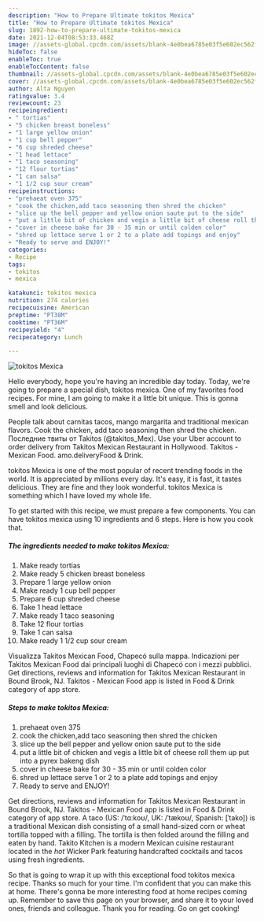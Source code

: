```yaml
---
description: "How to Prepare Ultimate tokitos Mexica"
title: "How to Prepare Ultimate tokitos Mexica"
slug: 1892-how-to-prepare-ultimate-tokitos-mexica
date: 2021-12-04T08:53:33.468Z
image: //assets-global.cpcdn.com/assets/blank-4e0bea6785e03f5e602ec562f230caae08da540cada707380b4fe1bbebba43da.png
hideToc: false
enableToc: true
enableTocContent: false
thumbnail: //assets-global.cpcdn.com/assets/blank-4e0bea6785e03f5e602ec562f230caae08da540cada707380b4fe1bbebba43da.png
cover: //assets-global.cpcdn.com/assets/blank-4e0bea6785e03f5e602ec562f230caae08da540cada707380b4fe1bbebba43da.png
author: Alta Nguyen
ratingvalue: 3.4
reviewcount: 23
recipeingredient:
- " tortias"
- "5 chicken breast boneless"
- "1 large yellow onion"
- "1 cup bell pepper"
- "6 cup shreded cheese"
- "1 head lettace"
- "1 taco seasoning"
- "12 flour tortias"
- "1 can salsa"
- "1 1/2 cup sour cream"
recipeinstructions:
- "prehaeat oven 375"
- "cook the chicken,add taco seasoning then shred the chicken"
- "slice up the bell pepper and yellow onion saute put to the side"
- "put a little bit of chicken and vegis a little bit of cheese roll them up put into a pyrex bakeng dish"
- "cover in cheese bake for 30 - 35 min or until colden color"
- "shred up lettace serve 1 or 2 to a plate add topings and enjoy"
- "Ready to serve and ENJOY!"
categories:
- Recipe
tags:
- tokitos
- mexica

katakunci: tokitos mexica 
nutrition: 274 calories
recipecuisine: American
preptime: "PT38M"
cooktime: "PT36M"
recipeyield: "4"
recipecategory: Lunch

---
```



![tokitos Mexica](//assets-global.cpcdn.com/assets/blank-4e0bea6785e03f5e602ec562f230caae08da540cada707380b4fe1bbebba43da.png)

Hello everybody, hope you're having an incredible day today. Today, we're going to prepare a special dish, tokitos mexica. One of my favorites food recipes. For mine, I am going to make it a little bit unique. This is gonna smell and look delicious.

People talk about carnitas tacos, mango margarita and traditional mexican flavors. Cook the chicken, add taco seasoning then shred the chicken. Последние твиты от Takitos (@takitos_Mex). Use your Uber account to order delivery from Takitos Mexican Restaurant in Hollywood. Takitos - Mexican Food. amo.deliveryFood & Drink.

tokitos Mexica is one of the most popular of recent trending foods in the world. It is appreciated by millions every day. It's easy, it is fast, it tastes delicious. They are fine and they look wonderful. tokitos Mexica is something which I have loved my whole life.


To get started with this recipe, we must prepare a few components. You can have tokitos mexica using 10 ingredients and 6 steps. Here is how you cook that.

<!--inarticleads1-->

##### The ingredients needed to make tokitos Mexica:

1. Make ready  tortias
1. Make ready 5 chicken breast boneless
1. Prepare 1 large yellow onion
1. Make ready 1 cup bell pepper
1. Prepare 6 cup shreded cheese
1. Take 1 head lettace
1. Make ready 1 taco seasoning
1. Take 12 flour tortias
1. Take 1 can salsa
1. Make ready 1 1/2 cup sour cream


Visualizza Takitos Mexican Food, Chapecó sulla mappa. Indicazioni per Takitos Mexican Food dai principali luoghi di Chapecó con i mezzi pubblici. Get directions, reviews and information for Takitos Mexican Restaurant in Bound Brook, NJ. Takitos - Mexican Food app is listed in Food & Drink category of app store. 

<!--inarticleads2-->

##### Steps to make tokitos Mexica:

1. prehaeat oven 375
1. cook the chicken,add taco seasoning then shred the chicken
1. slice up the bell pepper and yellow onion saute put to the side
1. put a little bit of chicken and vegis a little bit of cheese roll them up put into a pyrex bakeng dish
1. cover in cheese bake for 30 - 35 min or until colden color
1. shred up lettace serve 1 or 2 to a plate add topings and enjoy
1. Ready to serve and ENJOY!

Get directions, reviews and information for Takitos Mexican Restaurant in Bound Brook, NJ. Takitos - Mexican Food app is listed in Food & Drink category of app store. A taco (US: /ˈtɑːkoʊ/, UK: /ˈtækoʊ/, Spanish: [ˈtako]) is a traditional Mexican dish consisting of a small hand-sized corn or wheat tortilla topped with a filling. The tortilla is then folded around the filling and eaten by hand. Takito Kitchen is a modern Mexican cuisine restaurant located in the *hot* Wicker Park featuring handcrafted cocktails and tacos using fresh ingredients. 

So that is going to wrap it up with this exceptional food tokitos mexica recipe. Thanks so much for your time. I'm confident that you can make this at home. There's gonna be more interesting food at home recipes coming up. Remember to save this page on your browser, and share it to your loved ones, friends and colleague. Thank you for reading. Go on get cooking!
